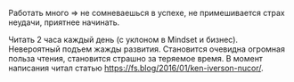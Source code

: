 Работать много => не сомневаешься в успехе, не примешивается страх неудачи, приятнее начинать.

Читать 2 часа каждый день (с уклоном в Mindset и бизнес). Невероятный подъем жажды развития. Становится очевидна огромная польза чтения, становится страшно за теряемое время. В момент написания читал статью https://fs.blog/2016/01/ken-iverson-nucor/.
